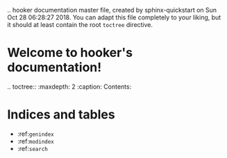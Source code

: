 .. hooker documentation master file, created by
   sphinx-quickstart on Sun Oct 28 06:28:27 2018.
   You can adapt this file completely to your liking, but it should at least
   contain the root `toctree` directive.

Welcome to hooker's documentation!
==================================

.. toctree::
   :maxdepth: 2
   :caption: Contents:



Indices and tables
==================

* :ref:`genindex`
* :ref:`modindex`
* :ref:`search`
